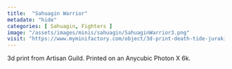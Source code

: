 ```yaml
---
title:  "Sahuagin Warrior"
metadate: "hide"
categories: [ Sahuagin, Fighters ]
image: "/assets/images/minis/sahuagin/SahuaginWarrior3.png"
visit: "https://www.myminifactory.com/object/3d-print-death-tide-jurakins-presupported-122025"
---
```

3d print from Artisan Guild. 
Printed on an Anycubic Photon X 6k.